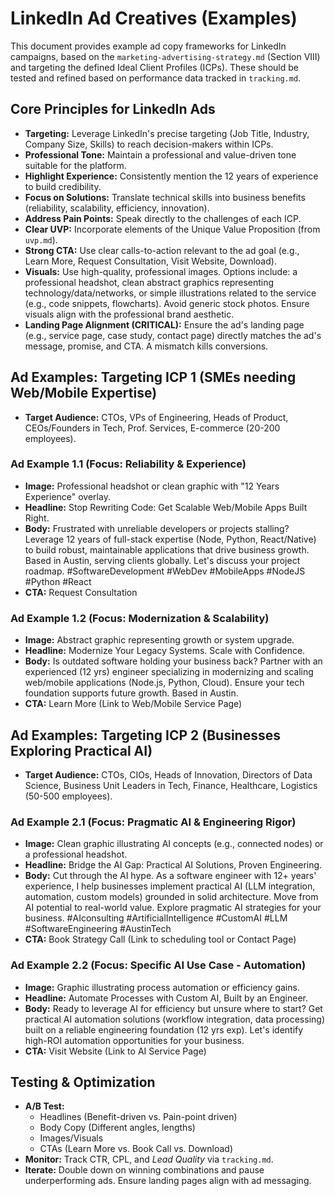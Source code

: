 # LinkedIn Ad Creatives (Examples)

This document provides example ad copy frameworks for LinkedIn campaigns, based on the `marketing-advertising-strategy.md` (Section VIII) and targeting the defined Ideal Client Profiles (ICPs). These should be tested and refined based on performance data tracked in `tracking.md`.

## Core Principles for LinkedIn Ads

*   **Targeting:** Leverage LinkedIn's precise targeting (Job Title, Industry, Company Size, Skills) to reach decision-makers within ICPs.
*   **Professional Tone:** Maintain a professional and value-driven tone suitable for the platform.
*   **Highlight Experience:** Consistently mention the 12 years of experience to build credibility.
*   **Focus on Solutions:** Translate technical skills into business benefits (reliability, scalability, efficiency, innovation).
*   **Address Pain Points:** Speak directly to the challenges of each ICP.
*   **Clear UVP:** Incorporate elements of the Unique Value Proposition (from `uvp.md`).
*   **Strong CTA:** Use clear calls-to-action relevant to the ad goal (e.g., Learn More, Request Consultation, Visit Website, Download).
*   **Visuals:** Use high-quality, professional images. Options include: a professional headshot, clean abstract graphics representing technology/data/networks, or simple illustrations related to the service (e.g., code snippets, flowcharts). Avoid generic stock photos. Ensure visuals align with the professional brand aesthetic.
*   **Landing Page Alignment (CRITICAL):** Ensure the ad's landing page (e.g., service page, case study, contact page) directly matches the ad's message, promise, and CTA. A mismatch kills conversions.

## Ad Examples: Targeting ICP 1 (SMEs needing Web/Mobile Expertise)

*   **Target Audience:** CTOs, VPs of Engineering, Heads of Product, CEOs/Founders in Tech, Prof. Services, E-commerce (20-200 employees).

### Ad Example 1.1 (Focus: Reliability & Experience)

*   **Image:** Professional headshot or clean graphic with "12 Years Experience" overlay.
*   **Headline:** Stop Rewriting Code: Get Scalable Web/Mobile Apps Built Right.
*   **Body:** Frustrated with unreliable developers or projects stalling? Leverage 12 years of full-stack expertise (Node, Python, React/Native) to build robust, maintainable applications that drive business growth. Based in Austin, serving clients globally. Let's discuss your project roadmap. #SoftwareDevelopment #WebDev #MobileApps #NodeJS #Python #React
*   **CTA:** Request Consultation

### Ad Example 1.2 (Focus: Modernization & Scalability)

*   **Image:** Abstract graphic representing growth or system upgrade.
*   **Headline:** Modernize Your Legacy Systems. Scale with Confidence.
*   **Body:** Is outdated software holding your business back? Partner with an experienced (12 yrs) engineer specializing in modernizing and scaling web/mobile applications (Node.js, Python, Cloud). Ensure your tech foundation supports future growth. Based in Austin.
*   **CTA:** Learn More (Link to Web/Mobile Service Page)

## Ad Examples: Targeting ICP 2 (Businesses Exploring Practical AI)

*   **Target Audience:** CTOs, CIOs, Heads of Innovation, Directors of Data Science, Business Unit Leaders in Tech, Finance, Healthcare, Logistics (50-500 employees).

### Ad Example 2.1 (Focus: Pragmatic AI & Engineering Rigor)

*   **Image:** Clean graphic illustrating AI concepts (e.g., connected nodes) or a professional headshot.
*   **Headline:** Bridge the AI Gap: Practical AI Solutions, Proven Engineering.
*   **Body:** Cut through the AI hype. As a software engineer with 12+ years' experience, I help businesses implement practical AI (LLM integration, automation, custom models) grounded in solid architecture. Move from AI potential to real-world value. Explore pragmatic AI strategies for your business. #AIconsulting #ArtificialIntelligence #CustomAI #LLM #SoftwareEngineering #AustinTech
*   **CTA:** Book Strategy Call (Link to scheduling tool or Contact Page)

### Ad Example 2.2 (Focus: Specific AI Use Case - Automation)

*   **Image:** Graphic illustrating process automation or efficiency gains.
*   **Headline:** Automate Processes with Custom AI, Built by an Engineer.
*   **Body:** Ready to leverage AI for efficiency but unsure where to start? Get practical AI automation solutions (workflow integration, data processing) built on a reliable engineering foundation (12 yrs exp). Let's identify high-ROI automation opportunities for your business.
*   **CTA:** Visit Website (Link to AI Service Page)

## Testing & Optimization

*   **A/B Test:**
    *   Headlines (Benefit-driven vs. Pain-point driven)
    *   Body Copy (Different angles, lengths)
    *   Images/Visuals
    *   CTAs (Learn More vs. Book Call vs. Download)
*   **Monitor:** Track CTR, CPL, and *Lead Quality* via `tracking.md`.
*   **Iterate:** Double down on winning combinations and pause underperforming ads. Ensure landing pages align with ad messaging.
